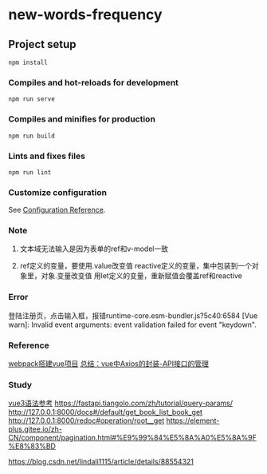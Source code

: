 # new-words-frequency

## Project setup
```
npm install
```

### Compiles and hot-reloads for development
```
npm run serve
```

### Compiles and minifies for production
```
npm run build
```

### Lints and fixes files
```
npm run lint
```

### Customize configuration
See [Configuration Reference](https://cli.vuejs.org/config/).

### Note
1. 文本域无法输入是因为表单的ref和v-model一致

2. ref定义的变量，要使用.value改变值
reactive定义的变量，集中包装到一个对象里，对象.变量改变值
用let定义的变量，重新赋值会覆盖ref和reactive

### Error
登陆注册页，点击输入框，报错runtime-core.esm-bundler.js?5c40:6584
[Vue warn]: Invalid event arguments: event validation failed for event "keydown".

### Reference
[webpack搭建vue项目](https://www.jianshu.com/p/d56425fc6c23)
[总结：vue中Axios的封装-API接口的管理](https://www.jianshu.com/p/5e578b046577)

### Study
[vue3语法参考](https://juejin.cn/post/7031086963214483492)
https://fastapi.tiangolo.com/zh/tutorial/query-params/
http://127.0.0.1:8000/docs#/default/get_book_list_book_get
http://127.0.0.1:8000/redoc#operation/root__get
https://element-plus.gitee.io/zh-CN/component/pagination.html#%E9%99%84%E5%8A%A0%E5%8A%9F%E8%83%BD

https://blog.csdn.net/lindali1115/article/details/88554321